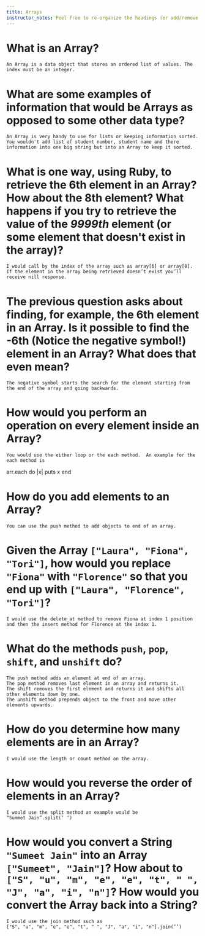 ```yaml
---
title: Arrays
instructor_notes: Feel free to re-organize the headings (or add/remove headings) below. We included the headings for your benefit, but it's 100% fine if you want to write your responses in some different structure.
---
```


# What is an Array?

	An Array is a data object that stores an ordered list of values. The index must be an integer. 

# What are some examples of information that would be Arrays as opposed to some other data type?

	An Array is very handy to use for lists or keeping information sorted. You wouldn't add list of student number, student name and there information into one big string but into an Array to keep it sorted. 

# What is one way, using Ruby, to retrieve the 6th element in an Array? How about the 8th element? What happens if you try to retrieve the value of the _9999th_ element (or some element that doesn't exist in the array)?

	I would call by the index of the array such as array[6] or array[8]. If the element in the array being retrieved doesn’t exist you’ll receive nill response. 

# The previous question asks about finding, for example, the 6th element in an Array. Is it possible to find the **-6th** (Notice the negative symbol!) element in an Array? What does that even mean?

	The negative symbol starts the search for the element starting from the end of the array and going backwards.  

# How would you perform an operation on every element inside an Array?

	You would use the either loop or the each method.  An example for the each method is
arr.each do |x|
    puts x
end


# How do you add elements to an Array?
	You can use the push method to add objects to end of an array. 

# Given the Array `["Laura", "Fiona", "Tori"]`, how would you replace `"Fiona"` with `"Florence"` so that you end up with `["Laura", "Florence", "Tori"]`?

	I would use the delete_at method to remove Fiona at index 1 position and then the insert method for Florence at the index 1. 
	
# What do the methods `push`, `pop`, `shift`, and `unshift` do?

	The push method adds an element at end of an array.
	The pop method removes last element in an array and returns it.
	The shift removes the first element and returns it and shifts all other elements down by one. 
	The unshift method prepends object to the front and move other elements upwards.


# How do you determine how many elements are in an Array?

	I would use the length or count method on the array. 
	
# How would you reverse the order of elements in an Array?

	I would use the split method an example would be
	“Summet Jain”.split(‘ ‘)


# How would you convert a String `"Sumeet Jain"` into an Array `["Sumeet", "Jain"]`? How about to `["S", "u", "m", "e", "e", "t", " ", "J", "a", "i", "n"]`? How would you convert the Array back into a String?

	I would use the join method such as
	["S", "u", "m", "e", "e", "t", " ", "J", "a", "i", "n"].join(‘’)